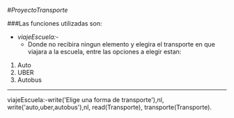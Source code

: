 #_ProyectoTransporte_

###Las funciones utilizadas son:
* _viajeEscuela:-_
	- Donde no recibira ningun elemento y elegira el transporte en que viajara a la escuela, entre las opciones a elegir estan:
1. Auto
2. UBER
3. Autobus

***



viajeEscuela:-write('Elige una forma de transporte'),nl,
	write('auto,uber,autobus'),nl,
	read(Transporte),
	transporte(Transporte).
